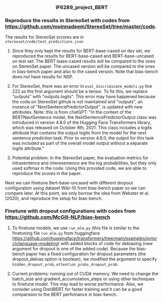 <h3 align="center">
<p>IF6289_project_BERT
</h3>


### Reproduce the results in StereoSet with codes from https://github.com/moinnadeem/StereoSet/tree/master/code. 

The results for StereoSet scrores are in `stereoset/code/test_predictions.json`

1. Since they only kept the results for BERT-base-cased on dev set, we reproduced the results for BERT-base-cased and BERT-base-uncased on test set. The BERT-base-cased results will be compared to the ones on StereoSet paper. The uncased version will be compared to the ones in bias-bench paper and also to the cased version. Note that bias-bench does not have results for NSP.

2. For StereoSet, there was an error in `eval_discriminate_models.py` line 222 as the first argument should be a tensor. To fix this, we replace "outputs" with "outputs.logits". This error may have happened because the code on StereoSet github is not maintained and "outputs", an instance of "NextSentencePredictorOutput", is updated with new attributes. 
    Note: this is from chatGPT: "In the context of the BERTNextSentence model, the NextSentencePredictorOutput class was introduced in version 4.8.0 of the Hugging Face Transformers library, which was released on October 8th, 2021. This class includes a logits attribute that contains the output logits from the model for the next sentence prediction task. Prior to version 4.8.0, the output for this task was included as part of the overall model output without a separate logits attribute."

3. Potential problem: In the StereoSet paper, the evaluation metrics for intrasentence and interesentence are the log probabilities, but they only used softmax in the code. Using this provided code, we are able to reproduce the scores in the paper.


Next we can finetune Bert-base-uncased with different dropout configuration using dataset Wiki-10 from bias-bench paper so we can compare later. At this point, we only borrow the idea from Webster et al. (2020), and reproduce the setup for bias-bench.

### Finetune with dropout configurations with codes from https://github.com/McGill-NLP/bias-bench

1. To finetune models, we use `run_mlm.py` (this file is similar to the finetuning file `run_mlm.py` from huggingface https://github.com/huggingface/transformers/tree/main/examples/pytorch/language-modeling) with added blocks of code for debiasing (new argument for dropout is one of the added code). Because the bias-bench paper has a fixed configuration for dropout parameters (the dropout_debias option is boolean), we modified the argument to specify `hidden_dropout_prob`, `attention_probs_dropout_prob`.

2. Current problems: running out of CUDA memory. We need to change the batch_size and gradient_accumulation_steps or using other techniques to finetune model. This may lead to worse performance. Also, we consider using DistilBERT for faster training and it can be a good comparision to the BERT perfomance in bias-bench.
